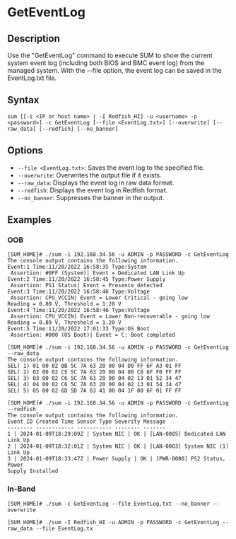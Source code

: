 # GetEventLog

## Description

Use the "GetEventLog" command to execute SUM to show the current system event log (including both BIOS and BMC event log) from the managed system. With the --file option, the event log can be saved in the EventLog.txt file.

## Syntax

```
sum [[-i <IP or host name> | -I Redfish_HI] -u <username> -p <password>] -c GetEventLog [--file <EventLog.txt>] [--overwrite] [--raw_data] [--redfish] [--no_banner]
```

## Options

- `--file <EventLog.txt>`: Saves the event log to the specified file.
- `--overwrite`: Overwrites the output file if it exists.
- `--raw_data`: Displays the event log in raw data format.
- `--redfish`: Displays the event log in Redfish format.
- `--no_banner`: Suppresses the banner in the output.

## Examples

### OOB
```
[SUM_HOME]# ./sum -i 192.168.34.56 -u ADMIN -p PASSWORD -c GetEventLog
The console output contains the following information.
Event:1 Time:11/20/2022 16:58:35 Type:System
 Assertion: #0FF (System)| Event = Dedicated LAN Link Up
Event:2 Time:11/20/2022 16:58:45 Type:Power Supply
 Assertion: PS1 Status| Event = Presence detected
Event:3 Time:11/20/2022 16:58:46 Type:Voltage
 Assertion: CPU_VCCIN| Event = Lower Critical - going low
Reading = 0.89 V, Threshold = 1.20 V
Event:4 Time:11/20/2022 16:58:46 Type:Voltage
 Assertion: CPU_VCCIN| Event = Lower Non-recoverable - going low
Reading = 0.89 V, Threshold = 1.20 V
Event:5 Time:11/20/2022 17:01:33 Type:OS Boot
 Assertion: #000 (OS Boot)| Event = C: Boot completed
```

```
[SUM_HOME]# ./sum -i 192.168.34.56 -u ADMIN -p PASSWORD -c GetEventLog --raw_data
The console output contains the following information.
SEL( 1) 01 00 02 BB 5C 7A 63 20 00 04 D0 FF 6F A3 01 FF
SEL( 2) 02 00 02 C5 5C 7A 63 20 00 04 08 C8 6F F0 FF FF
SEL( 3) 03 00 02 C6 5C 7A 63 20 00 04 02 13 01 52 34 47
SEL( 4) 04 00 02 C6 5C 7A 63 20 00 04 02 13 01 54 34 47
SEL( 5) 05 00 02 6D 5D 7A 63 41 00 04 1F 00 6F 01 FF FF
```

```
[SUM_HOME]# ./sum -i 192.168.34.56 -u ADMIN -p PASSWORD -c GetEventLog --redfish
The console output contains the following information.
Event ID Created Time Sensor Type Severity Message
-------- ------------ ----------- -------- -------
1 | 2024-01-09T18:29:09Z | System NIC | OK | [LAN-0005] Dedicated LAN Link Up
2 | 2024-01-09T18:32:01Z | System NIC | OK | [LAN-0003] System NIC (1) Link Up
3 | 2024-01-09T18:33:47Z | Power Supply | OK | [PWR-0000] PS2 Status, Power
Supply Installed
```

### In-Band
```
[SUM_HOME]# ./sum -c GetEventLog --file EventLog.txt --no_banner --overwrite
```

```
[SUM HOME]# ./sum -I Redfish_HI -u ADMIN -p PASSWORD -c GetEventLog --raw_data --file EventLog.tx
```
